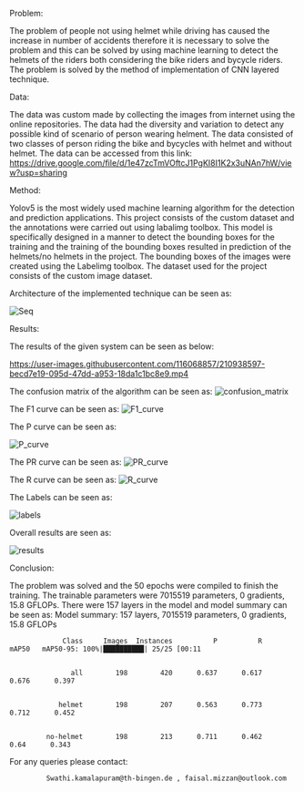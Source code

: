 
Problem:

The problem of people not using helmet while driving has caused the increase in number of accidents therefore it is necessary to solve the problem and this can be solved by using machine learning to detect the helmets of the riders both considering the bike riders and bycycle riders. The problem is solved by the method of implementation of CNN layered technique.

Data:

The data was custom made by collecting the images from internet using the online repositories. The data had the diversity and variation to detect any possible kind of scenario of person wearing helment. The data consisted of two classes of person riding the bike and bycycles with helmet and without helmet. The data can be accessed from this link:
https://drive.google.com/file/d/1e47zcTmVOftcJ1PgKI8I1K2x3uNAn7hW/view?usp=sharing

Method:

Yolov5 is the most widely used machine learning algorithm for the detection and prediction applications. This project consists of the custom dataset and the annotations were carried out using labalimg toolbox. This model is specifically designed in a manner to detect the bounding boxes for the training and the training of the bounding boxes resulted in prediction of the helmets/no helmets in the project. The bounding boxes of the images were created using the Labelimg toolbox. The dataset used for the project consists of the custom image dataset.

Architecture of the implemented technique can be seen as:

![Seq](https://user-images.githubusercontent.com/116068857/210938172-11ecd036-b0e1-4516-b488-f8acc11ea384.png)

Results:

The results of the given system can be seen as below:

https://user-images.githubusercontent.com/116068857/210938597-becd7e19-095d-47dd-a953-18da1c1bc8e9.mp4

The confusion matrix of the algorithm can be seen as:
![confusion_matrix](https://user-images.githubusercontent.com/116068857/211157903-1e650141-adb5-4afb-a4ed-e9acf8b0dfa0.png)

The F1 curve can be seen as:
![F1_curve](https://user-images.githubusercontent.com/116068857/211157924-13cc486e-e3d6-4a74-b19c-9f3f29ab497c.png)


The P curve can be seen as:

![P_curve](https://user-images.githubusercontent.com/116068857/211157948-752b76e6-5aa3-42ff-a307-d6e3283f2abd.png)


The PR curve can be seen as:
![PR_curve](https://user-images.githubusercontent.com/116068857/211157954-c37ac29c-ccb3-437d-bc75-31cc913e3edb.png)


The R curve can be seen as:
![R_curve](https://user-images.githubusercontent.com/116068857/211157958-3103b829-8bd3-469e-95fd-5e3561b79ed4.png)

The Labels can be seen as:

![labels](https://user-images.githubusercontent.com/116068857/211157973-06285b30-be37-4fbe-96f1-325527d88bff.jpg)


Overall results are seen as:

![results](https://user-images.githubusercontent.com/116068857/211157963-1d364800-c8ed-42f5-8548-579b248b8cbf.png)

Conclusion:

The problem was solved and the 50 epochs were compiled to finish the training. The trainable parameters were 7015519 parameters, 0 gradients, 15.8 GFLOPs. There were 157 layers in the model and model summary can be seen as:
Model summary: 157 layers, 7015519 parameters, 0 gradients, 15.8 GFLOPs


                 Class     Images  Instances          P          R      mAP50   mAP50-95: 100%|██████████| 25/25 [00:11
                 
                 
                   all        198        420      0.637      0.617      0.676      0.397
                   
                   
                helmet        198        207      0.563      0.773      0.712      0.452
                
                
             no-helmet        198        213      0.711      0.462       0.64      0.343
             
             
             
 For any queries please contact:
             
             Swathi.kamalapuram@th-bingen.de , faisal.mizzan@outlook.com
